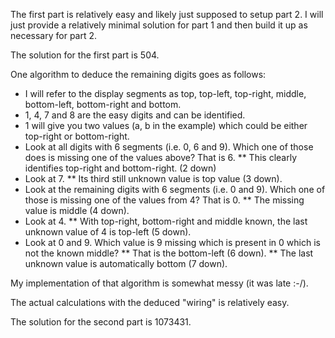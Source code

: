 The first part is relatively easy and likely just supposed to setup part 2.
I will just provide a relatively minimal solution for part 1 and then build it up as necessary for part 2.

The solution for the first part is 504.

One algorithm to deduce the remaining digits goes as follows:

* I will refer to the display segments as top, top-left, top-right, middle, bottom-left, bottom-right and bottom.
* 1, 4, 7 and 8 are the easy digits and can be identified.
* 1 will give you two values (a, b in the example) which could be either top-right or bottom-right.
* Look at all digits with 6 segments (i.e. 0, 6 and 9). Which one of those does is missing one of the values above? That is 6.
** This clearly identifies top-right and bottom-right. (2 down)
* Look at 7.
** Its third still unknown value is top value (3 down).
* Look at the remaining digits with 6 segments (i.e. 0 and 9). Which one of those is missing one of the values from 4? That is 0.
** The missing value is middle (4 down).
* Look at 4.
** With top-right, bottom-right and middle known, the last unknown value of 4 is top-left (5 down).
* Look at 0 and 9. Which value is 9 missing which is present in 0 which is not the known middle?
** That is the bottom-left (6 down).
** The last unknown value is automatically bottom (7 down).

My implementation of that algorithm is somewhat messy (it was late :-/).

The actual calculations with the deduced "wiring" is relatively easy.

The solution for the second part is 1073431.
